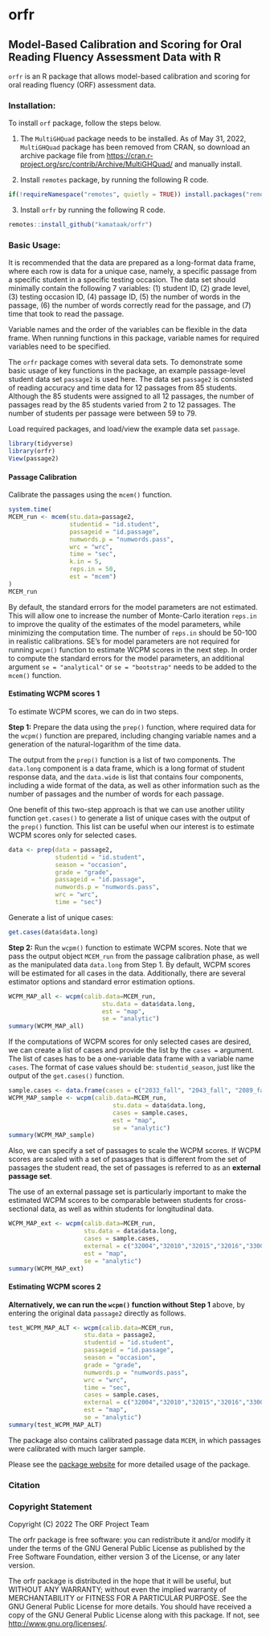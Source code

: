 orfr
================

## Model-Based Calibration and Scoring for Oral Reading Fluency Assessment Data with R

`orfr` is an R package that allows model-based calibration and scoring
for oral reading fluency (ORF) assessment data.

### Installation:

To install `orf` package, follow the steps below.

1.  The `MultiGHQuad` package needs to be installed. As of May 31, 2022,
    `MultiGHQuad` package has been removed from CRAN, so download an
    archive package file from
    <https://cran.r-project.org/src/contrib/Archive/MultiGHQuad/> and
    manually install.

2.  Install `remotes` package, by running the following R code.

``` r
if(!requireNamespace("remotes", quietly = TRUE)) install.packages("remotes")
```

3.  Install `orfr` by running the following R code.

``` r
remotes::install_github("kamataak/orfr")
```

### Basic Usage:

It is recommended that the data are prepared as a long-format data
frame, where each row is data for a unique case, namely, a specific
passage from a specific student in a specific testing occasion. The data
set should minimally contain the following 7 variables: (1) student ID,
(2) grade level, (3) testing occasion ID, (4) passage ID, (5) the number
of words in the passage, (6) the number of words correctly read for the
passage, and (7) time that took to read the passage.

Variable names and the order of the variables can be flexible in the
data frame. When running functions in this package, variable names for
required variables need to be specified.

The `orfr` package comes with several data sets. To demonstrate some
basic usage of key functions in the package, an example passage-level
student data set `passage2` is used here. The data set `passage2` is
consisted of reading accuracy and time data for 12 passages from 85
students. Although the 85 students were assigned to all 12 passages, the
number of passages read by the 85 students varied from 2 to 12 passages.
The number of students per passage were between 59 to 79.

Load required packages, and load/view the example data set `passage`.

``` r
library(tidyverse)
library(orfr)
View(passage2)
```

#### Passage Calibration

Calibrate the passages using the `mcem()` function.

``` r
system.time(
MCEM_run <- mcem(stu.data=passage2,
                 studentid = "id.student",
                 passageid = "id.passage",
                 numwords.p = "numwords.pass",
                 wrc = "wrc",
                 time = "sec",
                 k.in = 5,
                 reps.in = 50,
                 est = "mcem")
)
MCEM_run
```

By default, the standard errors for the model parameters are not
estimated. This will allow one to increase the number of Monte-Carlo
iteration `reps.in` to improve the quality of the estimates of the model
parameters, while minimizing the computation time. The number of
`reps.in` should be 50-100 in realistic calibrations. SE’s for model
parameters are not required for running `wcpm()` function to estimate
WCPM scores in the next step. In order to compute the standard errors
for the model parameters, an additional argument `se = "analytical"` or
`se = "bootstrap"` needs to be added to the `mcem()` function.

#### Estimating WCPM scores 1

To estimate WCPM scores, we can do in two steps.

**Step 1:** Prepare the data using the `prep()` function, where required
data for the `wcpm()` function are prepared, including changing variable
names and a generation of the natural-logarithm of the time data.

The output from the `prep()` function is a list of two components. The
`data.long` component is a data frame, which is a long format of student
response data, and the `data.wide` is list that contains four
components, including a wide format of the data, as well as other
information such as the number of passages and the number of words for
each passage.

One benefit of this two-step approach is that we can use another utility
function `get.cases()` to generate a list of unique cases with the
output of the `prep()` function. This list can be useful when our
interest is to estimate WCPM scores only for selected cases.

``` r
data <- prep(data = passage2,
             studentid = "id.student",
             season = "occasion",
             grade = "grade",
             passageid = "id.passage",
             numwords.p = "numwords.pass",
             wrc = "wrc",
             time = "sec")
```

Generate a list of unique cases:

``` r
get.cases(data$data.long)
```

**Step 2:** Run the `wcpm()` function to estimate WCPM scores. Note that
we pass the output object `MCEM_run` from the passage calibration phase,
as well as the manipulated data `data.long` from Step 1. By default,
WCPM scores will be estimated for all cases in the data. Additionally,
there are several estimator options and standard error estimation
options.

``` r
WCPM_MAP_all <- wcpm(calib.data=MCEM_run, 
                          stu.data = data$data.long,
                          est = "map", 
                          se = "analytic")
summary(WCPM_MAP_all)
```

If the computations of WCPM scores for only selected cases are desired,
we can create a list of cases and provide the list by the `cases =`
argument. The list of cases has to be a one-variable data frame with a
variable name `cases`. The format of case values should be:
`studentid_season`, just like the output of the `get.cases()` function.

``` r
sample.cases <- data.frame(cases = c("2033_fall", "2043_fall", "2089_fall"))
WCPM_MAP_sample <- wcpm(calib.data=MCEM_run, 
                             stu.data = data$data.long,
                             cases = sample.cases,
                             est = "map", 
                             se = "analytic")
summary(WCPM_MAP_sample)
```

Also, we can specify a set of passages to scale the WCPM scores. If WCPM
scores are scaled with a set of passages that is different from the set
of passages the student read, the set of passages is referred to as an
**external passage set**.

The use of an external passage set is particularly important to make the
estimated WCPM scores to be comparable between students for
cross-sectional data, as well as within students for longitudinal data.

``` r
WCPM_MAP_ext <- wcpm(calib.data=MCEM_run, 
                     stu.data = data$data.long,
                     cases = sample.cases, 
                     external = c("32004","32010","32015","32016","33003","33037"),
                     est = "map", 
                     se = "analytic")
summary(WCPM_MAP_ext)
```

#### Estimating WCPM scores 2

**Alternatively, we can run the `wcpm()` function without Step 1**
above, by entering the original data `passage2` directly as follows.

``` r
test_WCPM_MAP_ALT <- wcpm(calib.data=MCEM_run, 
                     stu.data = passage2,
                     studentid = "id.student",
                     passageid = "id.passage",
                     season = "occasion",
                     grade = "grade",
                     numwords.p = "numwords.pass",
                     wrc = "wrc",
                     time = "sec",
                     cases = sample.cases, 
                     external = c("32004","32010","32015","32016","33003","33037"),
                     est = "map", 
                     se = "analytic")
summary(test_WCPM_MAP_ALT)
```

The package also contains calibrated passage data `MCEM`, in which
passages were calibrated with much larger sample.

Please see the [package website](https://kamataak.github.io/orfr/) for
more detailed usage of the package.

### Citation

### Copyright Statement

Copyright (C) 2022 The ORF Project Team

The orfr package is free software: you can redistribute it and/or modify
it under the terms of the GNU General Public License as published by the
Free Software Foundation, either version 3 of the License, or any later
version.

The orfr package is distributed in the hope that it will be useful, but
WITHOUT ANY WARRANTY; without even the implied warranty of
MERCHANTABILITY or FITNESS FOR A PARTICULAR PURPOSE. See the GNU General
Public License for more details. You should have received a copy of the
GNU General Public License along with this package. If not, see
<http://www.gnu.org/licenses/>.
